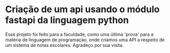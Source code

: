 # Criação de um api usando o módulo fastapi da linguagem python

Esse projeto foi feito para a faculdade, como uma última 'prova' para a matéria de linguagem de programação, onde criamos uma API a respeito de um sistema de notas escolares. Agradeço por sua visita.
